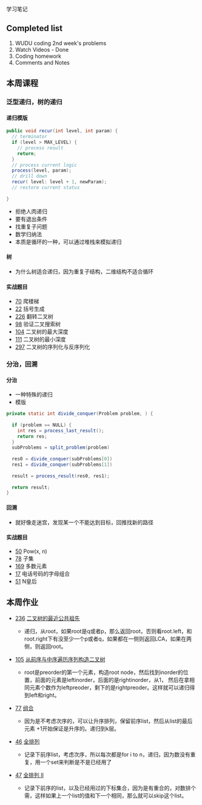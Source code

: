 学习笔记

## Completed list
1. WUDU coding 2nd week's problems
1. Watch Videos - Done
1. Coding homework
1. Comments and Notes

## 本周课程

### 泛型递归，树的递归

#### 递归模版
```java
public void recur(int level, int param) { 
  // terminator 
  if (level > MAX_LEVEL) { 
    // process result 
    return; 
  }
  // process current logic 
  process(level, param); 
  // drill down 
  recur( level: level + 1, newParam); 
  // restore current status 
 
}
```
- 拒绝人肉递归
- 要有退出条件
- 找重复子问题
- 数学归纳法
- 本质是循环的一种，可以通过堆栈来模拟递归

#### 树
- 为什么树适合递归，因为重复子结构，二维结构不适合循环

#### 实战题目

- [70](https://leetcode.com/problems/climbing-stairs/discuss/?currentPage=1&orderBy=most_votes&query=) 爬楼梯
- [22](https://leetcode.com/problems/generate-parentheses/discuss/?currentPage=1&orderBy=most_votes&query=) 括号生成
- [226](https://leetcode-cn.com/problems/invert-binary-tree/description/) 翻转二叉树
- [98](https://leetcode-cn.com/problems/validate-binary-search-tree/) 验证二叉搜索树
- [104](https://leetcode-cn.com/problems/maximum-depth-of-binary-tree/) 二叉树的最大深度
- [111](https://leetcode-cn.com/problems/minimum-depth-of-binary-tree/) 二叉树的最小深度
- [297](https://leetcode-cn.com/problems/serialize-and-deserialize-binary-tree/) 二叉树的序列化与反序列化

### 分治，回溯

#### 分治
- 一种特殊的递归
- 模版
```java
private static int divide_conquer(Problem problem, ) {
  
  if (problem == NULL) {
    int res = process_last_result();
    return res;     
  }
  subProblems = split_problem(problem)
  
  res0 = divide_conquer(subProblems[0])
  res1 = divide_conquer(subProblems[1])
  
  result = process_result(res0, res1);
  
  return result;
}
```

#### 回溯
- 就好像走迷宫，发现某一个不能达到目标，回推找新的路径

#### 实战题目

- [50](https://leetcode.com/problems/powx-n/discuss/?currentPage=1&orderBy=most_votes&query=) Pow(x, n)
- [78](https://leetcode.com/problems/subsets/discuss/?currentPage=1&orderBy=most_votes&query=) 子集
- [169](https://leetcode-cn.com/problems/majority-element/description/) 多数元素
- [17](https://leetcode.com/problems/letter-combinations-of-a-phone-number/discuss/?currentPage=1&orderBy=most_votes&query=) 电话号码的字母组合
- [51](https://leetcode.com/problems/n-queens/discuss/?currentPage=1&orderBy=most_votes&query=) N皇后


## 本周作业

- [236](https://leetcode.com/problems/lowest-common-ancestor-of-a-binary-tree/discuss/?currentPage=1&orderBy=most_votes&query=)  [二叉树的最近公共祖先](LCABinaryTree.java)
    - 递归，从root，如果root是q或者p，那么返回root，否则看root.left，和root.right下有没至少一个p或者q，如果都在一侧则返回LCA，如果在两侧，则返回root。

- [105](https://leetcode.com/problems/construct-binary-tree-from-preorder-and-inorder-traversal/discuss/?currentPage=1&orderBy=most_votes&query=)  [从前序与中序遍历序列构造二叉树](BuildTreeByPreIn.java)
    - root是preorder的第一个元素，构造root node，然后找到inorder的位置，前面的元素是leftinorder，后面的是rightinorder，从1， 然后在拿相同元素个数作为leftpreoder，剩下的是rightpreoder。这样就可以递归得到left和right。
    
- [77](https://leetcode.com/problems/combinations/discuss/?currentPage=1&orderBy=most_votes&query=)  [组合](Combinations.java)
    - 因为是不考虑次序的，可以让升序排列，保留前序list，然后从list的最后元素 +1开始保证是升序的。递归到k层。
    
- [46](https://leetcode.com/problems/permutations/discuss/?currentPage=1&orderBy=most_votes&query=)  [全排列](Permutations.java)
    - 记录下前序list，考虑次序，所以每次都是for i to n，递归，因为数没有重复，用一个set来判断是不是已经用了

- [47](https://leetcode.com/problems/permutations-ii/discuss/?currentPage=1&orderBy=most_votes&query=)  [全排列 II](PermutationII.java)
    - 记录下前序的list，以及已经用过的下标集合，因为是有重合的，对数排个需，这样如果上一个list的值和下一个相同，那么就可以skip这个list。